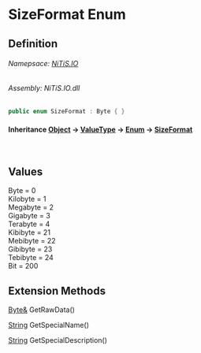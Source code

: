 # SizeFormat Enum
## Definition

###### Namepsace: [NiTiS.IO](https://nitis-dev.github.io/NiTiSLibsWiki/Namespaces/NiTiS.IO)
###### Assembly: NiTiS.IO.dll

#### 
```c#
public enum SizeFormat : Byte { }
```
#### Inheritance [Object](https://docs.microsoft.com/dotnet/api/system.object) &#8594; [ValueType](https://docs.microsoft.com/dotnet/api/system.valuetype) &#8594; [Enum](https://docs.microsoft.com/dotnet/api/system.enum) &#8594; [SizeFormat](https://nitis-dev.github.io/NiTiSLibsWiki/NiTiS/IO/SizeFormat)

<br>

## Values
Byte = 0  
Kilobyte = 1  
Megabyte = 2  
Gigabyte = 3  
Terabyte = 4  
Kibibyte = 21  
Mebibyte = 22  
Gibibyte = 23  
Tebibyte = 24  
Bit = 200  
  
## Extension Methods
[Byte&](https://docs.microsoft.com/dotnet/api/system.byte&) GetRawData()  

[String](https://docs.microsoft.com/dotnet/api/system.string) GetSpecialName()  

[String](https://docs.microsoft.com/dotnet/api/system.string) GetSpecialDescription()  

  
